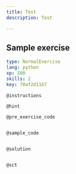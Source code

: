 ```yaml
---
title: Test
description: Test

---
```

## Sample exercise

```yaml
type: NormalExercise
lang: python
xp: 100
skills: 2
key: 70af2d1167
```


`@instructions`

`@hint`

`@pre_exercise_code`
```{python}

```

`@sample_code`
```{python}

```

`@solution`
```{python}

```

`@sct`
```{python}

```
